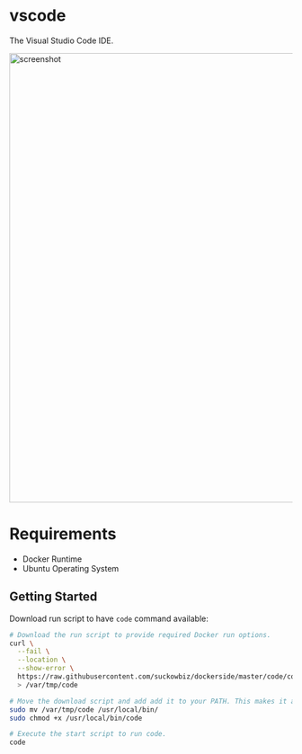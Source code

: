 # vscode

The Visual Studio Code IDE.

<img src="https://code.visualstudio.com/opengraphimg/opengraph-home.png" alt="screenshot" width="800" />

# Requirements

- Docker Runtime
- Ubuntu Operating System

## Getting Started

Download run script to have `code` command available:

```bash
# Download the run script to provide required Docker run options.
curl \
  --fail \
  --location \
  --show-error \
  https://raw.githubusercontent.com/suckowbiz/dockerside/master/code/code \
  > /var/tmp/code

# Move the download script and add add it to your PATH. This makes it available from command line.
sudo mv /var/tmp/code /usr/local/bin/
sudo chmod +x /usr/local/bin/code

# Execute the start script to run code.
code
```